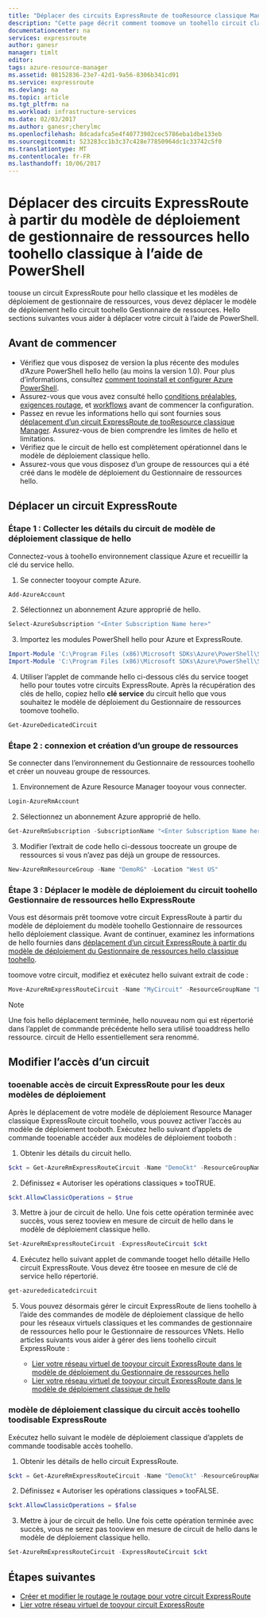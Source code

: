 ```yaml
---
title: "Déplacer des circuits ExpressRoute de tooResource classique Manager : PowerShell : Azure | Documents Microsoft"
description: "Cette page décrit comment toomove un toohello circuit classic déploiement du Gestionnaire de ressources du modèle à l’aide de PowerShell."
documentationcenter: na
services: expressroute
author: ganesr
manager: timlt
editor: 
tags: azure-resource-manager
ms.assetid: 08152836-23e7-42d1-9a56-8306b341cd91
ms.service: expressroute
ms.devlang: na
ms.topic: article
ms.tgt_pltfrm: na
ms.workload: infrastructure-services
ms.date: 02/03/2017
ms.author: ganesr;cherylmc
ms.openlocfilehash: 8dcadafca5e4f40773902cec5786eba1dbe133eb
ms.sourcegitcommit: 523283cc1b3c37c428e77850964dc1c33742c5f0
ms.translationtype: MT
ms.contentlocale: fr-FR
ms.lasthandoff: 10/06/2017
---
```

# <a name="move-expressroute-circuits-from-hello-classic-toohello-resource-manager-deployment-model-using-powershell"></a>Déplacer des circuits ExpressRoute à partir du modèle de déploiement de gestionnaire de ressources hello toohello classique à l’aide de PowerShell

toouse un circuit ExpressRoute pour hello classique et les modèles de déploiement de gestionnaire de ressources, vous devez déplacer le modèle de déploiement hello circuit toohello Gestionnaire de ressources. Hello sections suivantes vous aider à déplacer votre circuit à l’aide de PowerShell.

## <a name="before-you-begin"></a>Avant de commencer

* Vérifiez que vous disposez de version la plus récente des modules d’Azure PowerShell hello hello (au moins la version 1.0). Pour plus d’informations, consultez [comment tooinstall et configurer Azure PowerShell](/powershell/azure/overview).
* Assurez-vous que vous avez consulté hello [conditions préalables](expressroute-prerequisites.md), [exigences routage](expressroute-routing.md), et [workflows](expressroute-workflows.md) avant de commencer la configuration.
* Passez en revue les informations hello qui sont fournies sous [déplacement d’un circuit ExpressRoute de tooResource classique Manager](expressroute-move.md). Assurez-vous de bien comprendre les limites de hello et limitations.
* Vérifiez que le circuit de hello est complètement opérationnel dans le modèle de déploiement classique hello.
* Assurez-vous que vous disposez d’un groupe de ressources qui a été créé dans le modèle de déploiement du Gestionnaire de ressources hello.

## <a name="move-an-expressroute-circuit"></a>Déplacer un circuit ExpressRoute

### <a name="step-1-gather-circuit-details-from-hello-classic-deployment-model"></a>Étape 1 : Collecter les détails du circuit de modèle de déploiement classique de hello

Connectez-vous à toohello environnement classique Azure et recueillir la clé du service hello.

1. Se connecter tooyour compte Azure.

  ```powershell
  Add-AzureAccount
  ```

2. Sélectionnez un abonnement Azure approprié de hello.

  ```powershell
  Select-AzureSubscription "<Enter Subscription Name here>"
  ```

3. Importez les modules PowerShell hello pour Azure et ExpressRoute.

  ```powershell
  Import-Module 'C:\Program Files (x86)\Microsoft SDKs\Azure\PowerShell\ServiceManagement\Azure\Azure.psd1'
  Import-Module 'C:\Program Files (x86)\Microsoft SDKs\Azure\PowerShell\ServiceManagement\Azure\ExpressRoute\ExpressRoute.psd1'
  ```

4. Utiliser l’applet de commande hello ci-dessous clés du service tooget hello pour toutes votre circuits ExpressRoute. Après la récupération des clés de hello, copiez hello **clé service** du circuit hello que vous souhaitez le modèle de déploiement du Gestionnaire de ressources toomove toohello.

  ```powershell
  Get-AzureDedicatedCircuit
  ```

### <a name="step-2-sign-in-and-create-a-resource-group"></a>Étape 2 : connexion et création d’un groupe de ressources

Se connecter dans l’environnement du Gestionnaire de ressources toohello et créer un nouveau groupe de ressources.

1. Environnement de Azure Resource Manager tooyour vous connecter.

  ```powershell
  Login-AzureRmAccount
  ```

2. Sélectionnez un abonnement Azure approprié de hello.

  ```powershell
  Get-AzureRmSubscription -SubscriptionName "<Enter Subscription Name here>" | Select-AzureRmSubscription
  ```

3. Modifier l’extrait de code hello ci-dessous toocreate un groupe de ressources si vous n’avez pas déjà un groupe de ressources.

  ```powershell
  New-AzureRmResourceGroup -Name "DemoRG" -Location "West US"
  ```

### <a name="step-3-move-hello-expressroute-circuit-toohello-resource-manager-deployment-model"></a>Étape 3 : Déplacer le modèle de déploiement du circuit toohello Gestionnaire de ressources hello ExpressRoute

Vous est désormais prêt toomove votre circuit ExpressRoute à partir du modèle de déploiement du modèle toohello Gestionnaire de ressources hello déploiement classique. Avant de continuer, examinez les informations de hello fournies dans [déplacement d’un circuit ExpressRoute à partir du modèle de déploiement du Gestionnaire de ressources hello classique toohello](expressroute-move.md).

toomove votre circuit, modifiez et exécutez hello suivant extrait de code :

```powershell
Move-AzureRmExpressRouteCircuit -Name "MyCircuit" -ResourceGroupName "DemoRG" -Location "West US" -ServiceKey "<Service-key>"
```

> [!NOTE]
> Une fois hello déplacement terminée, hello nouveau nom qui est répertorié dans l’applet de commande précédente hello sera utilisé tooaddress hello ressource. circuit de Hello essentiellement sera renommé.
> 

## <a name="modify-circuit-access"></a>Modifier l’accès d’un circuit

### <a name="tooenable-expressroute-circuit-access-for-both-deployment-models"></a>tooenable accès de circuit ExpressRoute pour les deux modèles de déploiement

Après le déplacement de votre modèle de déploiement Resource Manager classique ExpressRoute circuit toohello, vous pouvez activer l’accès au modèle de déploiement tooboth. Exécutez hello suivant d’applets de commande tooenable accéder aux modèles de déploiement tooboth :

1. Obtenir les détails du circuit hello.

  ```powershell
  $ckt = Get-AzureRmExpressRouteCircuit -Name "DemoCkt" -ResourceGroupName "DemoRG"
  ```

2. Définissez « Autoriser les opérations classiques » tooTRUE.

  ```powershell
  $ckt.AllowClassicOperations = $true
  ```

3. Mettre à jour de circuit de hello. Une fois cette opération terminée avec succès, vous serez tooview en mesure de circuit de hello dans le modèle de déploiement classique hello.

  ```powershell
  Set-AzureRmExpressRouteCircuit -ExpressRouteCircuit $ckt
  ```

4. Exécutez hello suivant applet de commande tooget hello détaille Hello circuit ExpressRoute. Vous devez être toosee en mesure de clé de service hello répertorié.

  ```powershell
  get-azurededicatedcircuit
  ```

5. Vous pouvez désormais gérer le circuit ExpressRoute de liens toohello à l’aide des commandes de modèle de déploiement classique de hello pour les réseaux virtuels classiques et les commandes de gestionnaire de ressources hello pour le Gestionnaire de ressources VNets. Hello articles suivants vous aider à gérer des liens toohello circuit ExpressRoute :

    * [Lier votre réseau virtuel de tooyour circuit ExpressRoute dans le modèle de déploiement du Gestionnaire de ressources hello](expressroute-howto-linkvnet-arm.md)
    * [Lier votre réseau virtuel de tooyour circuit ExpressRoute dans le modèle de déploiement classique de hello](expressroute-howto-linkvnet-classic.md)

### <a name="toodisable-expressroute-circuit-access-toohello-classic-deployment-model"></a>modèle de déploiement classique du circuit accès toohello toodisable ExpressRoute

Exécutez hello suivant le modèle de déploiement classique d’applets de commande toodisable accès toohello.

1. Obtenir les détails de hello circuit ExpressRoute.

  ```powershell
  $ckt = Get-AzureRmExpressRouteCircuit -Name "DemoCkt" -ResourceGroupName "DemoRG"
  ```

2. Définissez « Autoriser les opérations classiques » tooFALSE.

  ```powershell
  $ckt.AllowClassicOperations = $false
  ```

3. Mettre à jour de circuit de hello. Une fois cette opération terminée avec succès, vous ne serez pas tooview en mesure de circuit de hello dans le modèle de déploiement classique hello.

  ```powershell
Set-AzureRmExpressRouteCircuit -ExpressRouteCircuit $ckt
  ```

## <a name="next-steps"></a>Étapes suivantes

* [Créer et modifier le routage le routage pour votre circuit ExpressRoute](expressroute-howto-routing-arm.md)
* [Lier votre réseau virtuel de tooyour circuit ExpressRoute](expressroute-howto-linkvnet-arm.md)
